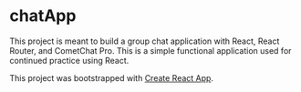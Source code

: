 # chatApp

This project is meant to build a group chat application with React, React Router, and CometChat Pro.
This is a simple functional application used for continued practice using React.

This project was bootstrapped with [Create React App](https://github.com/facebook/create-react-app).
